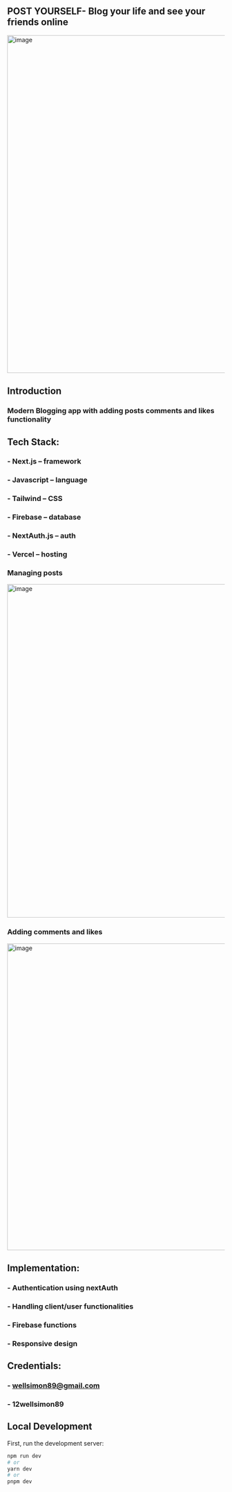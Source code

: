 ## POST YOURSELF- Blog your life and see your friends online
<img width="781" alt="image" src="https://github.com/Simone-shalom/Post-Yourself/assets/117103936/4ec1fb5a-6bb0-4f44-9e8b-4432d05a72cc">



## Introduction
### Modern Blogging app with adding posts comments and likes functionality

## Tech Stack: 
### - Next.js – framework
### - Javascript – language
### - Tailwind – CSS
### - Firebase – database
### - NextAuth.js – auth
### - Vercel – hosting


### Managing posts
<img width="771" alt="image" src="https://github.com/Simone-shalom/Post-Yourself/assets/117103936/ca0993f8-6bbb-4b4e-8fd4-05912cbd0196">


### Adding comments and likes
<img width="709" alt="image" src="https://github.com/Simone-shalom/Post-Yourself/assets/117103936/4b490350-3468-4747-9718-b231364b0ea8">



## Implementation:
### - Authentication using nextAuth
### - Handling client/user functionalities
### - Firebase functions
### - Responsive design 

## Credentials:
### - wellsimon89@gmail.com
### - 12wellsimon89

## Local Development

First, run the development server:

```bash
npm run dev
# or
yarn dev
# or
pnpm dev
```

